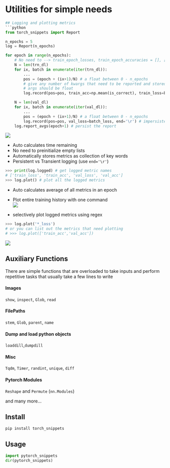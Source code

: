 # Utilities for simple needs



```python
## Logging and plotting metrics
```python
from torch_snippets import Report

n_epochs = 5
log = Report(n_epochs)

for epoch in range(n_epochs):
    # No need to --> train_epoch_losses, train_epoch_accuracies = [], []
    N = len(trn_dl)
    for ix, batch in enumerate(iter(trn_dl)):
        ...
        pos = (epoch + (ix+1)/N) # a float between 0 - n_epochs
        # give any number of kwargs that need to be reported and stored.
        # args should be float
        log.record(pos=pos, train_acc=np.mean(is_correct), train_loss=batch_loss, end='\r') # impersistent log

    N = len(val_dl)
    for ix, batch in enumerate(iter(val_dl)):
        ...
        pos = (epoch + (ix+1)/N) # a float between 0 - n_epochs
        log.record(pos=pos, val_loss=batch_loss, end='\r') # impersistent log
    log.report_avgs(epoch+1) # persist the report

```
![](../assets/demo.gif)
* Auto calculates time remaining
* No need to preinitialize empty lists
* Automatically stores metrics as collection of key words
* Persistent vs Transient logging (use `end='\r'`)  
```python
>>> print(log.logged) # get logged metric names
# ['train_loss', 'train_acc', 'val_loss', 'val_acc']
>>> log.plot() # plot all the logged metrics
```


* Auto calculates average of all metrics in an epoch
* Plot entire training history with one command  
![](../assets/avgs0.png)


* selectively plot logged metrics using regex
```python
>>> log.plot('*_loss')
# or you can list out the metrics that need plotting
# >>> log.plot(['train_acc','val_acc'])
```
![](assets/avgs1.png)

## Auxiliary Functions
There are simple functions that are overloaded to take inputs and perform repetitive tasks that usually take a few lines to write
#### Images
`show`, `inspect`, `Glob`, `read`
#### FilePaths
`stem`, `Glob`, `parent`, `name`
#### Dump and load python objects
`loaddill`,`dumpdill`
#### Misc 
`Tqdm`, `Timer`, `randint`, `unique`, `diff`
#### Pytorch Modules
`Reshape` and `Permute` (`nn.Modules`)


and many more... 
 
## Install
`pip install torch_snippets`

## Usage
```python
import pytorch_snippets
dir(pytorch_snippets)
```

```

